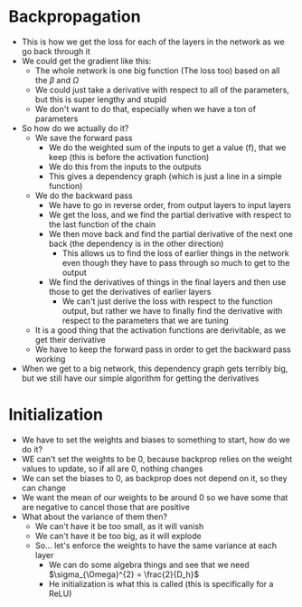 # Backpropagation

- This is how we get the loss for each of the layers in the network as we go back through it
- We could get the gradient like this:
    - The whole network is one big function (The loss too) based on all the $\beta$ and $\Omega$
    - We could just take a derivative with respect to all of the parameters, but this is super lengthy and stupid
    - We don't want to do that, especially when we have a ton of parameters
- So how do we actually do it?
    - We save the forward pass
        - We do the weighted sum of the inputs to get a value (f), that we keep (this is before the activation function)
        - We do this from the inputs to the outputs
        - This gives a dependency graph (which is just a line in a simple function)
    - We do the backward pass
        - We have to go in reverse order, from output layers to input layers
        - We get the loss, and we find the partial derivative with respect to the last function of the chain
        - We then move back and find the partial derivative of the next one back (the dependency is in the other direction)
            - This allows us to find the loss of earlier things in the network even though they have to pass through so much to get to the output
        - We find the derivatives of things in the final layers and then use those to get the derivatives of earlier layers
            - We can't just derive the loss with respect to the function output, but rather we have to finally find the derivative with respect to the parameters that we are tuning
    - It is a good thing that the activation functions are derivitable, as we get their derivative
    - We have to keep the forward pass in order to get the backward pass working
- When we get to a big network, this dependency graph gets terribly big, but we still have our simple algorithm for getting the derivatives


# Initialization

- We have to set the weights and biases to something to start, how do we do it?
- WE can't set the weights to be 0, because backprop relies on the weight values to update, so if all are 0, nothing changes
- We can set the biases to 0, as backprop does not depend on it, so they can change
- We want the mean of our weights to be around 0 so we have some that are negative to cancel those that are positive
- What about the variance of them then?
    - We can't have it be too small, as it will vanish
    - We can't have it be too big, as it will explode
    - So... let's enforce the weights to have the same variance at each layer
        - We can do some algebra things and see that we need $\sigma_{\Omega}^{2} = \frac{2}{D_h}$
        - He initialization is what this is called (this is specifically for a ReLU)
